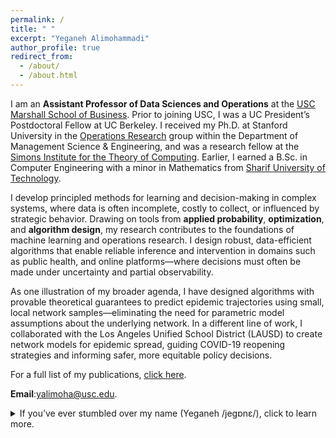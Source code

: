 ```yaml
---
permalink: /
title: " "
excerpt: "Yeganeh Alimohammadi"
author_profile: true
redirect_from: 
  - /about/
  - /about.html
---
```



I am an **Assistant Professor of Data Sciences and Operations** at the [USC Marshall School of Business](https://www.marshall.usc.edu/departments/data-sciences-and-operations). Prior to joining USC, I was a UC President’s Postdoctoral Fellow at UC Berkeley. I received my Ph.D. at Stanford University in the [Operations Research](https://or.stanford.edu/) group within the Department of Management Science & Engineering, and was a research fellow at the [Simons Institute for the Theory of Computing](https://simons.berkeley.edu/programs/graph2022). Earlier, I earned a B.Sc. in Computer Engineering with a minor in Mathematics from [Sharif University of Technology](http://www.en.sharif.edu/).


 
I develop principled methods for learning and decision-making in complex systems, where data is often incomplete, costly to collect, or influenced by strategic behavior. Drawing on tools from **applied probability**, **optimization**, and **algorithm design**, my research contributes to the foundations of machine learning and operations research. I design robust, data-efficient algorithms that enable reliable inference and intervention in domains such as public health, and online platforms—where decisions must often be made under uncertainty and partial observability.


As one illustration of my broader agenda, I have designed algorithms with provable theoretical guarantees to predict epidemic trajectories using small, local network samples—eliminating the need for parametric model assumptions about the underlying network. In a different line of work, I collaborated with the Los Angeles Unified School District (LAUSD) to create network models for epidemic spread, guiding COVID-19 reopening strategies and informing safer, more equitable policy decisions.

For a full list of my publications, [click here](https://yalimohammadi.github.io/research/).




**Email**:yalimoha@usc.edu.
<details>
    <summary>If you’ve ever stumbled over my name (Yeganeh /jegɒnɛ/), click to learn more.</summary>
    It’s pronounced ‘Yeay gone eh’—- say it swiftly, allowing the second ‘y’ to gracefully blend. To break it down, start with ‘Yeay!’ as if you just cracked a challenging problem, followed by ‘gone’ as in something mysteriously disappeared, and end with ‘eh’ like you’re asking a thoughtful question. Thanks for taking the time to get it right!
</details>








